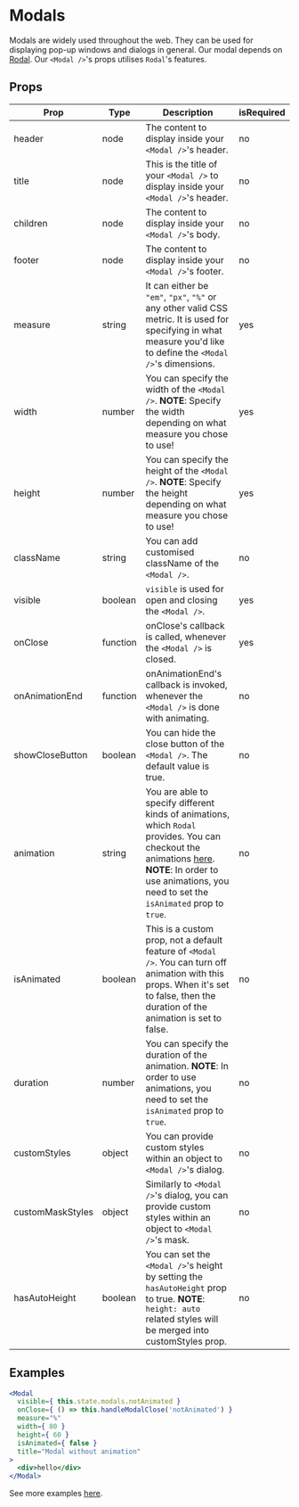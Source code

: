 # Modals

Modals are widely used throughout the web. They can be used for displaying pop-up windows and dialogs in general. Our modal depends on [Rodal](https://github.com/chenjiahan/rodal). Our `<Modal />`'s props utilises `Rodal`'s features.

## Props

| Prop | Type | Description | isRequired |
| ---- | ---- | ----------- | ---------- |
| header | node | The content to display inside your `<Modal />`'s header. | no |
| title | node | This is the title of your `<Modal />` to display inside your `<Modal />`'s header. | no |
| children | node | The content to display inside your `<Modal />`'s body. | no |
| footer | node | The content to display inside your `<Modal />`'s footer. | no |
| measure | string | It can either be `"em"`, `"px"`, `"%"` or any other valid CSS metric. It is used for specifying in what measure you'd like to define the `<Modal />`'s dimensions. | yes |
| width | number | You can specify the width of the `<Modal />`. **NOTE**: Specify the width depending on what measure you chose to use! | yes |
| height | number | You can specify the height of the `<Modal />`. **NOTE**: Specify the height depending on what measure you chose to use! | yes |
| className | string | You can add customised className of the `<Modal />`. | no |
| visible | boolean | `visible` is used for open and closing the `<Modal />`. | yes |
| onClose | function | onClose's callback is called, whenever the `<Modal />` is closed. | yes |
| onAnimationEnd | function | onAnimationEnd's callback is invoked, whenever the `<Modal />` is done with animating. | no |
| showCloseButton | boolean | You can hide the close button of the `<Modal />`. The default value is true. | no |
| animation | string | You are able to specify different kinds of animations, which `Rodal` provides. You can checkout the animations [here](http://chenjiahan.github.io/rodal/). **NOTE**: In order to use animations, you need to set the `isAnimated` prop to `true`. | no |
| isAnimated | boolean | This is a custom prop, not a default feature of `<Modal />`. You can turn off animation with this props. When it's set to false, then the duration of the animation is set to false. | no |
| duration | number | You can specify the duration of the animation. **NOTE**: In order to use animations, you need to set the `isAnimated` prop to `true`. | no |
| customStyles | object | You can provide custom styles within an object to `<Modal />`'s dialog. | no |
| customMaskStyles | object | Similarly to `<Modal />`'s dialog, you can provide custom styles within an object to `<Modal />`'s mask. | no |
| hasAutoHeight | boolean | You can set the `<Modal />`'s height by setting the `hasAutoHeight` prop to true. **NOTE**: `height: auto` related styles will be merged into customStyles prop. | no |

## Examples

```jsx
<Modal
  visible={ this.state.modals.notAnimated }
  onClose={ () => this.handleModalClose('notAnimated') }
  measure="%"
  width={ 80 }
  height={ 60 }
  isAnimated={ false }
  title="Modal without animation"
>
  <div>hello</div>
</Modal>
```

See more examples [here](/src/pages/modals.js).
